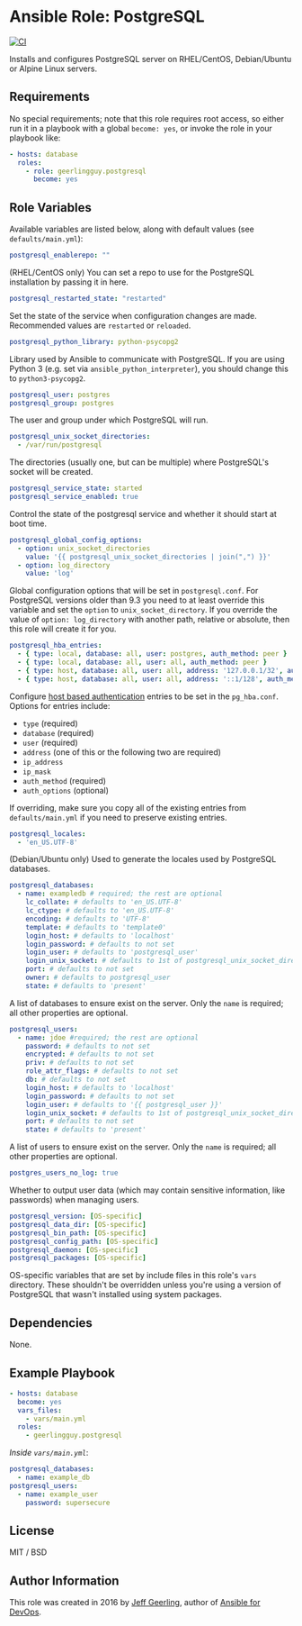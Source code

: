 # Ansible Role: PostgreSQL

[![CI](https://github.com/geerlingguy/ansible-role-postgresql/workflows/CI/badge.svg?event=push)](https://github.com/geerlingguy/ansible-role-postgresql/actions?query=workflow%3ACI)

Installs and configures PostgreSQL server on RHEL/CentOS, Debian/Ubuntu or Alpine Linux servers.

## Requirements

No special requirements; note that this role requires root access, so either run it in a playbook with a global `become: yes`, or invoke the role in your playbook like:

```yaml
- hosts: database
  roles:
    - role: geerlingguy.postgresql
      become: yes
```
## Role Variables

Available variables are listed below, along with default values (see `defaults/main.yml`):

```yaml
postgresql_enablerepo: ""
```
(RHEL/CentOS only) You can set a repo to use for the PostgreSQL installation by passing it in here.

```yaml
postgresql_restarted_state: "restarted"
```

Set the state of the service when configuration changes are made. Recommended values are `restarted` or `reloaded`.

```yaml
postgresql_python_library: python-psycopg2
```

Library used by Ansible to communicate with PostgreSQL. If you are using Python 3 (e.g. set via `ansible_python_interpreter`), you should change this to `python3-psycopg2`.

```yaml
postgresql_user: postgres
postgresql_group: postgres
```

The user and group under which PostgreSQL will run.

```yaml
postgresql_unix_socket_directories:
  - /var/run/postgresql
```

The directories (usually one, but can be multiple) where PostgreSQL's socket will be created.

```yaml
postgresql_service_state: started
postgresql_service_enabled: true
```

Control the state of the postgresql service and whether it should start at boot time.

```yaml
postgresql_global_config_options:
  - option: unix_socket_directories
    value: '{{ postgresql_unix_socket_directories | join(",") }}'
  - option: log_directory
    value: 'log'
```
Global configuration options that will be set in `postgresql.conf`.
For PostgreSQL versions older than 9.3 you need to at least override this variable and set the `option` to `unix_socket_directory`.
If you override the value of `option: log_directory` with another path, relative or absolute, then this role will create it for you.

```yaml
postgresql_hba_entries:
  - { type: local, database: all, user: postgres, auth_method: peer }
  - { type: local, database: all, user: all, auth_method: peer }
  - { type: host, database: all, user: all, address: '127.0.0.1/32', auth_method: md5 }
  - { type: host, database: all, user: all, address: '::1/128', auth_method: md5 }
```

Configure [host based authentication](https://www.postgresql.org/docs/current/static/auth-pg-hba-conf.html) entries to be set in the `pg_hba.conf`. Options for entries include:

  - `type` (required)
  - `database` (required)
  - `user` (required)
  - `address` (one of this or the following two are required)
  - `ip_address`
  - `ip_mask`
  - `auth_method` (required)
  - `auth_options` (optional)

If overriding, make sure you copy all of the existing entries from `defaults/main.yml` if you need to preserve existing entries.

```yaml
postgresql_locales:
  - 'en_US.UTF-8'
```

(Debian/Ubuntu only) Used to generate the locales used by PostgreSQL databases.

```yaml
postgresql_databases:
  - name: exampledb # required; the rest are optional
    lc_collate: # defaults to 'en_US.UTF-8'
    lc_ctype: # defaults to 'en_US.UTF-8'
    encoding: # defaults to 'UTF-8'
    template: # defaults to 'template0'
    login_host: # defaults to 'localhost'
    login_password: # defaults to not set
    login_user: # defaults to 'postgresql_user'
    login_unix_socket: # defaults to 1st of postgresql_unix_socket_directories
    port: # defaults to not set
    owner: # defaults to postgresql_user
    state: # defaults to 'present'
```

A list of databases to ensure exist on the server. Only the `name` is required; all other properties are optional.

```yaml
postgresql_users:
  - name: jdoe #required; the rest are optional
    password: # defaults to not set
    encrypted: # defaults to not set
    priv: # defaults to not set
    role_attr_flags: # defaults to not set
    db: # defaults to not set
    login_host: # defaults to 'localhost'
    login_password: # defaults to not set
    login_user: # defaults to '{{ postgresql_user }}'
    login_unix_socket: # defaults to 1st of postgresql_unix_socket_directories
    port: # defaults to not set
    state: # defaults to 'present'
```

A list of users to ensure exist on the server. Only the `name` is required; all other properties are optional.

```yaml
postgres_users_no_log: true
```

Whether to output user data (which may contain sensitive information, like passwords) when managing users.

```yaml
postgresql_version: [OS-specific]
postgresql_data_dir: [OS-specific]
postgresql_bin_path: [OS-specific]
postgresql_config_path: [OS-specific]
postgresql_daemon: [OS-specific]
postgresql_packages: [OS-specific]
```

OS-specific variables that are set by include files in this role's `vars` directory. These shouldn't be overridden unless you're using a version of PostgreSQL that wasn't installed using system packages.

## Dependencies

None.

## Example Playbook

```yaml
- hosts: database
  become: yes
  vars_files:
    - vars/main.yml
  roles:
    - geerlingguy.postgresql
```

*Inside `vars/main.yml`*:

```yaml
postgresql_databases:
  - name: example_db
postgresql_users:
  - name: example_user
    password: supersecure
```

## License

MIT / BSD

## Author Information

This role was created in 2016 by [Jeff Geerling](https://www.jeffgeerling.com/), author of [Ansible for DevOps](https://www.ansiblefordevops.com/).
